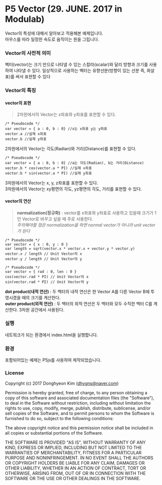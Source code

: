# P5 Vector (29. JUNE. 2017  in Modulab)
Vector의 특성에 대해서 알아보고 적용해본 예제입니다.<br>
마우스를 따라 일정한 속도로 움직이는 원을 그립니다.

### Vector의 사전적 의미
벡터(vector)는 크기 만으로 나타낼 수 있는 스칼라(scalar)와 달리 방향과 크기를 사용하여 나타낼 수 있다. 일상적으로 사용하는 벡터는 유향선분(방향이 있는 선분 즉, 화살표)를 써서 표현할 수 있다

### Vector의 특징
#### vector의 표현

>2차원에서의 Vector는 x좌표와 y좌표를 표현할 수 있다.
```
/* Pseudocode */
var vector = { a : 0, b : 0} //x는 x좌표 y는 y좌표
vector.a //실제 x좌표
vector.b //실제 y좌표
```
2차원에서의 Vector는 각도(Radian)와 거리(Distance)를 표현할 수 있다.<br>
```
/* Pseudocode */
var vector = { a : 0, b : 0} //a는 각도(Radian), b는 거리(Distance)
vector.b * cos(vector.a * PI) //실제 x좌표
vector.b * sin(vector.a * PI) //실제 y좌표
```
3차원에서의 Vector는 x, y, z좌표를 표현할 수 있다.<br>
3차원에서의 Vector는 xy평면의 각도, yz평면의 각도, 거리를 표현할 수 있다.<br>

#### vector의 연산
>**normalization(정규화)** : vector를 x좌표와 y좌표로 사용하고 있을때 크기가 1인 Vector로 바꾸고 싶을 때 주로 사용한다.<br>
*주의해야할 점은 normalization을 하면 normal vector가 아니라 unit vector가 된다*
```
/* Pseudocode */
var vector = { x : 0, y : 0 }
var length = sqrt(vector.x * vector.x + vector.y * vector.y)
vector.x / length // Unit Vector의 x
vector.y / length // Unit Vector의 y
```
```
/* Pseudocode */
var vector = { rad : 0, len : 0 }
cos(vector.rad * PI) // Unit Vector의 x
sin(vector.rad * PI) // Unit Vector의 y
```
**dot product(내적 연산)** : 두 백터의 내적 연산은 한 Vector A를 다른 Vector B에 투영시켰을 때의 크기를 계산한다.<br>
**outer product(외적 연산)** : 두 백터의 외적 연산은 두 백터와 모두 수직한 백터 C를 계산한다. 3차원 공간에서 사용된다.<br>

### 실행
네트워크가 되는 환경에서 index.html을 실행합니다.

### 환경
포함되어있는 예제는 P5js를 사용하여 제작되었습니다.

### License

Copyright (c) 2017 Donghyeon Kim (dhygns@naver.com)

Permission is hereby granted, free of charge, to any person obtaining a copy of this
software and associated documentation files (the "Software"), to deal in the Software
without restriction, including without limitation the rights to use, copy, modify, merge,
publish, distribute, sublicense, and/or sell copies of the Software, and to permit persons
to whom the Software is furnished to do so, subject to the following conditions:

The above copyright notice and this permission notice shall be included in all copies or
substantial portions of the Software.

THE SOFTWARE IS PROVIDED "AS IS", WITHOUT WARRANTY OF ANY KIND, EXPRESS OR IMPLIED,
INCLUDING BUT NOT LIMITED TO THE WARRANTIES OF MERCHANTABILITY, FITNESS FOR A PARTICULAR
PURPOSE AND NONINFRINGEMENT. IN NO EVENT SHALL THE AUTHORS OR COPYRIGHT HOLDERS BE LIABLE
FOR ANY CLAIM, DAMAGES OR OTHER LIABILITY, WHETHER IN AN ACTION OF CONTRACT, TORT OR
OTHERWISE, ARISING FROM, OUT OF OR IN CONNECTION WITH THE SOFTWARE OR THE USE OR OTHER
DEALINGS IN THE SOFTWARE.
